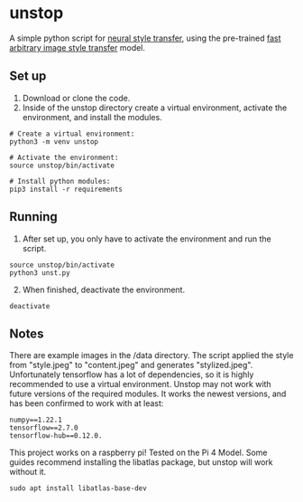 # unstop

A simple python script for [neural style transfer](https://en.wikipedia.org/wiki/Neural_Style_Transfer), using the pre-trained [fast arbitrary image style transfer](https://tfhub.dev/google/magenta/arbitrary-image-stylization-v1-256/2) model.

## Set up

1. Download or clone the code.
2. Inside of the unstop directory create a virtual environment, activate the
environment, and install the modules.
```
# Create a virtual environment:
python3 -m venv unstop

# Activate the environment:
source unstop/bin/activate

# Install python modules:
pip3 install -r requirements
```
## Running

1. After set up, you only have to activate the environment and run the script.
```
source unstop/bin/activate
python3 unst.py
```
2. When finished, deactivate the environment.
```
deactivate
```
## Notes

There are example images in the /data directory. The script applied
the style from "style.jpeg" to "content.jpeg" and generates "stylized.jpeg".
Unfortunately tensorflow has a lot of dependencies, so it is highly
recommended to use a virtual environment. Unstop may not work with future
versions of the required modules. It works the newest versions, and has been
confirmed to work with at least:
```
numpy==1.22.1
tensorflow==2.7.0
tensorflow-hub==0.12.0.
```
This project works on a raspberry pi! Tested on the Pi 4 Model. Some guides
recommend installing the libatlas package, but unstop will work without it. 
```
sudo apt install libatlas-base-dev
```
